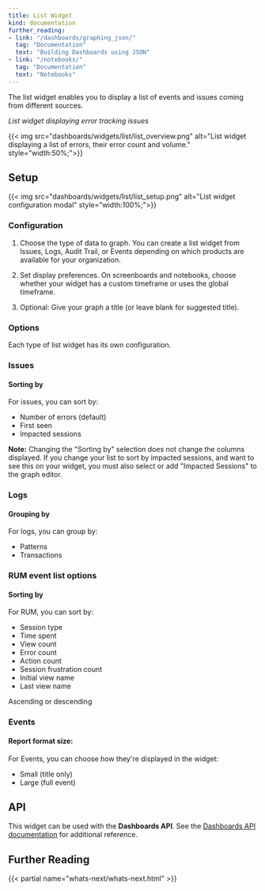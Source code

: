 ```yaml
---
title: List Widget
kind: documentation
further_reading:
- link: "/dashboards/graphing_json/"
  tag: "Documentation"
  text: "Building Dashboards using JSON"
- link: "/notebooks/"
  tag: "Documentation"
  text: "Notebooks"
---
```


The list widget enables you to display a list of events and issues coming from different sources.

_List widget displaying error tracking issues_

{{< img src="dashboards/widgets/list/list_overview.png" alt="List widget displaying a list of errors, their error count and volume." style="width:50%;">}}

## Setup

{{< img src="dashboards/widgets/list/list_setup.png" alt="List widget configuration modal" style="width:100%;">}}

### Configuration

1. Choose the type of data to graph. You can create a list widget from Issues, Logs, Audit Trail, or Events depending on which products are available for your organization.

2. Set display preferences. On screenboards and notebooks, choose whether your widget has a custom timeframe or uses the global timeframe.

3. Optional: Give your graph a title (or leave blank for suggested title).

### Options

Each type of list widget has its own configuration.

### Issues

#### Sorting by

For issues, you can sort by:

* Number of errors (default)
* First seen
* Impacted sessions

**Note:** Changing the "Sorting by" selection does not change the columns displayed. If you change your list to sort by impacted sessions, and want to see this on your widget, you must also select or add "Impacted Sessions" to the graph editor.

### Logs

#### Grouping by

For logs, you can group by:

* Patterns
* Transactions

### RUM event list options

#### Sorting by

For RUM, you can sort by:

* Session type
* Time spent
* View count
* Error count
* Action count
* Session frustration count
* Initial view name
* Last view name

Ascending or descending

### Events

#### Report format size:

For Events, you can choose how they're displayed in the widget:

* Small (title only)
* Large (full event)

## API

This widget can be used with the **Dashboards API**. See the [Dashboards API documentation][1] for additional reference.

## Further Reading

{{< partial name="whats-next/whats-next.html" >}}

[1]: /api/v1/dashboards/
